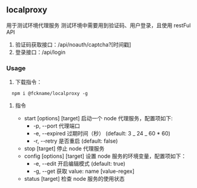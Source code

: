 ## localproxy

用于测试环境代理服务
测试环境中需要用到验证码、用户登录，且使用 restFul API

1. 验证码获取接口：/api/noauth/captcha?[时间戳]
2. 登录接口：/api/login

### Usage

1. 下载指令：

```
  npm i @fckname/localproxy -g
```

1. 指令

   - start [options] [target] 启动一个 node 代理服务，配置项如下:
     - -p, --port <VALUE> 代理端口
     - -e, --expired <VALUE> 过期时间（秒） (default: 3 _ 24 _ 60 \* 60)
     - -r, --retry 是否重启 (default: false)
   - stop [target] 停止 node 代理服务
   - config [options] [target] 设置 node 服务的环境变量，配置项如下：
     - -e, --edit 开启编辑模式 (default: true)
     - -g, --get 获取 value: name [value-regex]
   - status [target] 检查 node 服务的使用状态
